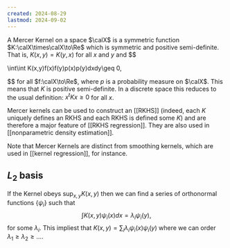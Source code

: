 ```yaml
---
created: 2024-08-29
lastmod: 2024-09-02
---
```

A Mercer Kernel on a space $\calX$ is a symmetric function $K:\calX\times\calX\to\Re$ which is symmetric and positive semi-definite. That is, $K(x,y) = K(y,x)$ for all $x$ and $y$ and 
$$

\int\int K(x,y)f(x)f(y)p(x)p(y)dxdy\geq 0,

$$
for all $f:\calX\to\Re$, where $p$ is a probability measure on $\calX$. This means that $K$ is positive semi-definite. In a discrete space this reduces to the usual definition: $x^t K x\geq 0$ for all $x$. 

Mercer kernels can be used to construct an [[RKHS]] (indeed, each $K$ uniquely defines an RKHS and each RKHS is defined some $K$) and are therefore a major feature of [[RKHS regression]]. They are also used in [[nonparametric density estimation]]. 

Note that Mercer Kernels are distinct from smoothing kernels, which are used in [[kernel regression]], for instance. 

## $L_2$ basis 

If the Kernel obeys $\sup_{x,y} K(x,y)$ then we can find a series of orthonormal functions $\{\psi_i\}$ such that
$$
\int K(x,y)\psi_i(x)dx = \lambda_i\psi_i(y),
$$
for some $\lambda_i$. This impliest that $K(x,y) = \sum_{i}\lambda_i \psi_i(x)\psi_i(y)$ where we can order $\lambda_1\geq \lambda_2\geq \dots$. 


